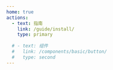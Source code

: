 ```yaml
---
home: true
actions:
  - text: 指南
    link: /guide/install/
    type: primary
  
  # - text: 组件
  #   link: /components/basic/button/
  #   type: second
---
```


